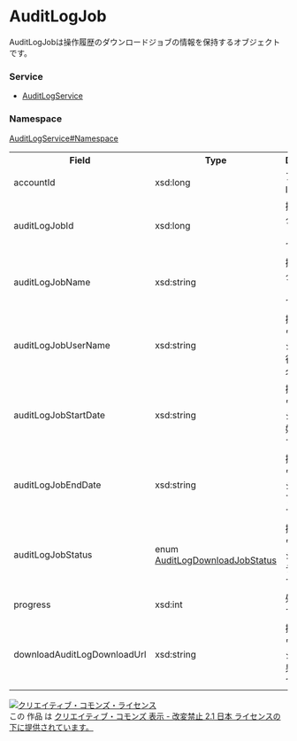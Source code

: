 # AuditLogJob
AuditLogJobは操作履歴のダウンロードジョブの情報を保持するオブジェクトです。
 
### Service
+ [AuditLogService](../../services/AuditLogService.md)

### Namespace
[AuditLogService#Namespace](../../services/AuditLogService.md#namespace)
 
<table>
 <tr>
  <th>Field</th>
  <th>Type</th>
  <th>Description</th>
  <th>response</th>
  <th>getDownload</th>
  <th>add</th>
  <th>set</th>
  <th>remove</th>
 </tr>
 <tr>
  <td>accountId</td>
  <td>xsd:long</td>
  <td>アカウントIDです。</td>
  <td>yes</td>
  <td>Ignore</td>
  <td>-</td>
  <td>-</td>
  <td>-</td>
 </tr>
 <tr>
  <td>auditLogJobId</td>
  <td>xsd:long</td>
  <td>操作履歴のダウンロードジョブIDです。</td>
  <td>yes</td>
  <td>Ignore</td>
  <td>-</td>
  <td>-</td>
  <td>-</td>
 </tr>
 <tr>
  <td>auditLogJobName</td>
  <td>xsd:string</td>
  <td>操作履歴のダウンロードジョブ名です。</td>
  <td>yes</td>
  <td>Optional</td>
  <td>-</td>
  <td>-</td>
  <td>-</td>
 </tr>
 <tr>
  <td>auditLogJobUserName</td>
  <td>xsd:string</td>
  <td>操作履歴ダウンロードジョブの実行ユーザー名です。</td>
  <td>yes</td>
  <td>Ignore</td>
  <td>-</td>
  <td>-</td>
  <td>-</td>
 </tr>
 <tr>
  <td>auditLogJobStartDate</td>
  <td>xsd:string</td>
  <td>操作履歴ダウンロードジョブの開始日時です。</td>
  <td>yes</td>
  <td>Ignore</td>
  <td>-</td>
  <td>-</td>
  <td>-</td>
 </tr>
 <tr>
  <td>auditLogJobEndDate</td>
  <td>xsd:string</td>
  <td>操作履歴ダウンロードジョブの終了日時です。</td>
  <td>yes</td>
  <td>Ignore</td>
  <td>-</td>
  <td>-</td>
  <td>-</td>
 </tr>
 <tr>
  <td>auditLogJobStatus</td>
  <td>enum <br><a href="./AuditLogDownloadJobStatus.md">AuditLogDownloadJobStatus</a></td>
  <td>操作履歴ダウンロードジョブのステータスです。</td>
  <td>yes</td>
  <td>Ignore</td>
  <td>-</td>
  <td>-</td>
  <td>-</td>
 </tr>
 <tr>
  <td>progress</td>
  <td>xsd:int</td>
  <td>処理進捗です。</td>
  <td>yes</td>
  <td>Ignore</td>
  <td>-</td>
  <td>-</td>
  <td>-</td>
 </tr>
  <tr>
  <td>downloadAuditLogDownloadUrl</td>
  <td>xsd:string</td>
  <td>操作履歴ダウンロードジョブの結果取得URLです。</td>
  <td>yes</td>
  <td>Ignore</td>
  <td>-</td>
  <td>-</td>
  <td>-</td>
 </tr>
</table>
 
<a rel="license" href="http://creativecommons.org/licenses/by-nd/2.1/jp/">
<img alt="クリエイティブ・コモンズ・ライセンス" style="border-width:0" src="https://i.creativecommons.org/l/by-nd/2.1/jp/88x31.png" />
</a><br />
この 作品 は <a rel="license" href="http://creativecommons.org/licenses/by-nd/2.1/jp/">
クリエイティブ・コモンズ 表示 - 改変禁止 2.1 日本 ライセンスの下に提供されています。</a>
